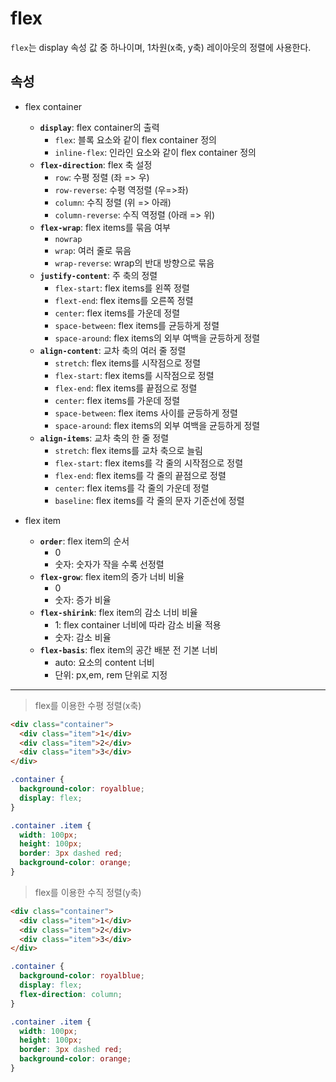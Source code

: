 # flex

`flex`는 display 속성 값 중 하나이며, 1차원(x축, y축) 레이아웃의 정렬에 사용한다.


## 속성

- flex container
  - **`display`**: flex container의 출력
    - `flex`: 블록 요소와 같이 flex container 정의
    - `inline-flex`: 인라인 요소와 같이 flex container 정의
  - **`flex-direction`**: flex 축 설정
    - `row`: 수평 정렬 (좌 => 우)
    - `row-reverse`: 수평 역정렬 (우=>좌)
    - `column`: 수직 정렬 (위 => 아래)
    - `column-reverse`: 수직 역정렬 (아래 => 위)
  - **`flex-wrap`**: flex items를 묶음 여부
    - `nowrap`
    - `wrap`: 여러 줄로 묶음
    - `wrap-reverse`: wrap의 반대 방향으로 묶음
  - **`justify-content`**: 주 축의 정렬 
    - `flex-start`: flex items를 왼쪽 정렬
    - `flext-end`: flex items를 오른쪽 정렬
    - `center`: flex items를 가운데 정렬
    - `space-between`: flex items를 균등하게 정렬
    - `space-around`: flex items의 외부 여백을 균등하게 정렬
  - **`align-content`**: 교차 축의 여러 줄 정렬
    - `stretch`: flex items를 시작점으로 정렬
    - `flex-start`: flex items를 시작점으로 정렬
    - `flex-end`: flex items를 끝점으로 정렬
    - `center`: flex items를 가운데 정렬
    - `space-between`: flex items 사이를 균등하게 정렬
    - `space-around`: flex items의 외부 여백을 균등하게 정렬
  -  **`align-items`**: 교차 축의 한 줄 정렬
     - `stretch`: flex items를 교차 축으로 늘림
     - `flex-start`: flex items를 각 줄의 시작점으로 정렬
     - `flex-end`: flex items를 각 줄의 끝점으로 정렬
     - `center`: flex items를 각 줄의 가운데 정렬
     - `baseline`: flex items를 각 줄의 문자 기준선에 정렬

- flex item
  -  **`order`**: flex item의 순서
     - 0
     - 숫자: 숫자가 작을 수록 선정렬
  - **`flex-grow`**: flex item의 증가 너비 비율
     - 0
     - 숫자: 증가 비율
  - **`flex-shirink`**: flex item의 감소 너비 비율
    - 1: flex container 너비에 따라 감소 비율 적용
    - 숫자: 감소 비율
  - **`flex-basis`**: flex item의 공간 배분 전 기본 너비
     - auto: 요소의 content 너비
     - 단위: px,em, rem 단위로 지정
  
---

> flex를 이용한 수평 정렬(x축)

```html
<div class="container">
  <div class="item">1</div>
  <div class="item">2</div>
  <div class="item">3</div>
</div>
```

```css
.container {
  background-color: royalblue;
  display: flex;
}

.container .item {
  width: 100px;
  height: 100px;
  border: 3px dashed red;
  background-color: orange;
}
```

> flex를 이용한 수직 정렬(y축)
```html
<div class="container">
  <div class="item">1</div>
  <div class="item">2</div>
  <div class="item">3</div>
</div>
```

```css
.container {
  background-color: royalblue;
  display: flex;
  flex-direction: column;
}

.container .item {
  width: 100px;
  height: 100px;
  border: 3px dashed red;
  background-color: orange;
}
```
